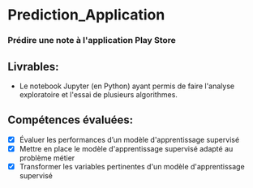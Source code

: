 # Prediction_Application
### Prédire une note à l'application Play Store

## Livrables:
* Le notebook Jupyter (en Python) ayant permis de faire l'analyse exploratoire et l'essai de plusieurs algorithmes.

## Compétences évaluées:
- [x] Évaluer les performances d’un modèle d'apprentissage supervisé
- [x] Mettre en place le modèle d'apprentissage supervisé adapté au problème métier
- [x] Transformer les variables pertinentes d'un modèle d'apprentissage supervisé
